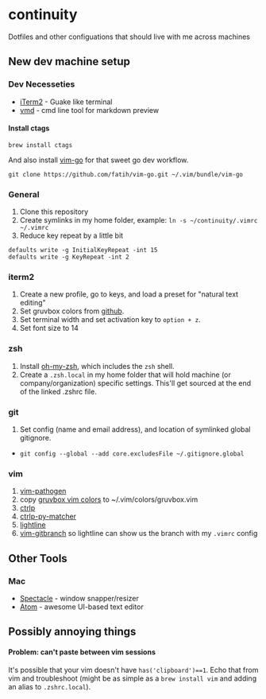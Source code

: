 # continuity
Dotfiles and other configuations that should live with me across machines


## New dev machine setup
### Dev Necesseties
* [iTerm2](https://www.iterm2.com) - Guake like terminal
* [vmd](https://github.com/yoshuawuyts/vmd) - cmd line tool for markdown preview 

#### Install ctags
```
brew install ctags
```

And also install [vim-go](https://github.com/fatih/vim-go) for that sweet go dev workflow.

```
git clone https://github.com/fatih/vim-go.git ~/.vim/bundle/vim-go
```

### General 
1. Clone this repository 
2. Create symlinks in my home folder, example: `ln -s ~/continuity/.vimrc ~/.vimrc`
3. Reduce key repeat by a little bit
```
defaults write -g InitialKeyRepeat -int 15
defaults write -g KeyRepeat -int 2
```

### iterm2
1. Create a new profile, go to keys, and load a preset for "natural text editing" 
2. Set gruvbox colors from [github](https://github.com/morhetz/gruvbox-contrib).
3. Set terminal width and set activation key to `option + z`.
4. Set font size to 14

### zsh
1. Install [oh-my-zsh](https://github.com/robbyrussell/oh-my-zsh), which includes the `zsh` shell.
2. Create a `.zsh.local` in my home folder that will hold machine (or company/organization) specific settings. This'll get sourced at the end of the linked .zshrc file.

### git
1. Set config (name and email address), and location of symlinked global gitignore.
* `git config --global --add core.excludesFile ~/.gitignore.global`

### vim
1. [vim-pathogen](https://github.com/tpope/vim-pathogen)
2. copy [gruvbox vim colors](https://github.com/morhetz/gruvbox) to ~/.vim/colors/gruvbox.vim
3. [ctrlp](https://github.com/ctrlpvim/ctrlp.vim)
4. [ctrlp-py-matcher](https://github.com/FelikZ/ctrlp-py-matcher)
5. [lightline](https://github.com/itchyny/lightline.vim)
6. [vim-gitbranch](https://github.com/itchyny/vim-gitbranch) so lightline can show us the branch with my `.vimrc` config

## Other Tools 
### Mac
* [Spectacle](https://www.spectacleapp.com/) - window snapper/resizer
* [Atom](https://atom.io/) - awesome UI-based text editor 

## Possibly annoying things
#### Problem: can't paste between vim sessions
It's possible that your vim doesn't have `has('clipboard')==1`. Echo that from vim and troubleshoot (might be as simple as a `brew install vim` and adding an alias to `.zshrc.local`).


